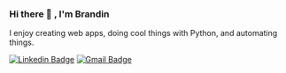 ### Hi there 👋 , I'm Brandin
I enjoy creating web apps, doing cool things with Python, and automating things.

[![Linkedin Badge](https://img.shields.io/badge/-brandincanfield-blue?style=flat-square&logo=Linkedin&logoColor=white&link=https://www.linkedin.com/in/brandincanfield/)](https://www.linkedin.com/in/brandincanfield/)
[![Gmail Badge](https://img.shields.io/badge/-brandincanfield@gmail.com-c14438?style=flat-square&logo=Gmail&logoColor=white&link=mailto:brandincanfield@gmail.com)](mailto:brandincanfield@gmail.com)
